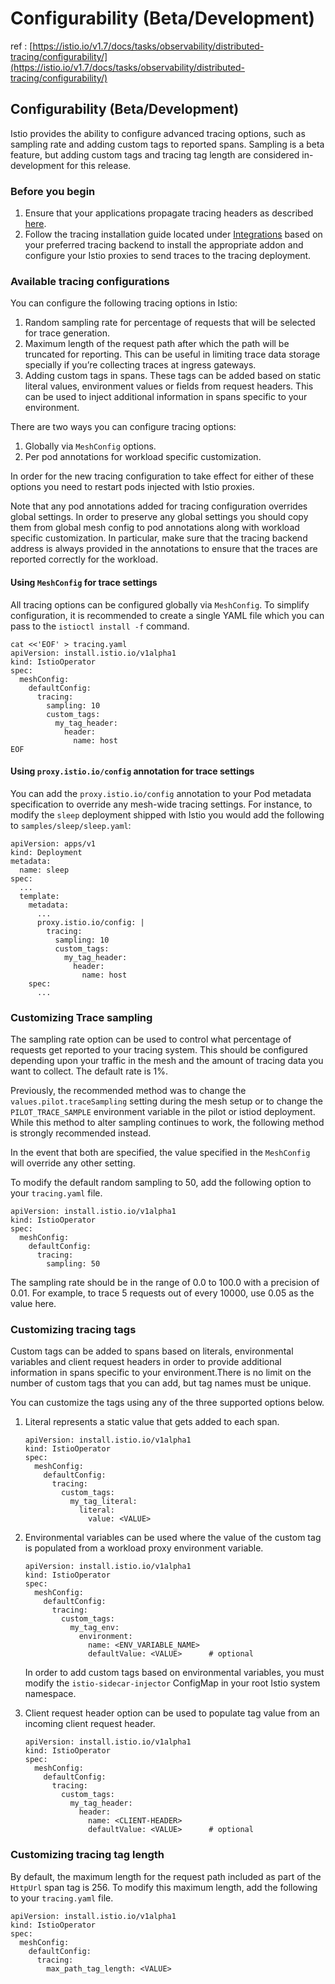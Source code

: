 # Configurability \(Beta/Development\)

ref : [https://istio.io/v1.7/docs/tasks/observability/distributed-tracing/configurability/](https://istio.io/v1.7/docs/tasks/observability/distributed-tracing/configurability/)





## Configurability \(Beta/Development\) <a id="title"></a>

Istio provides the ability to configure advanced tracing options, such as sampling rate and adding custom tags to reported spans. Sampling is a beta feature, but adding custom tags and tracing tag length are considered in-development for this release.

### Before you begin <a id="before-you-begin"></a>

1. Ensure that your applications propagate tracing headers as described [here](https://istio.io/v1.7/docs/tasks/observability/distributed-tracing/overview/).
2. Follow the tracing installation guide located under [Integrations](https://istio.io/v1.7/docs/ops/integrations/) based on your preferred tracing backend to install the appropriate addon and configure your Istio proxies to send traces to the tracing deployment.

### Available tracing configurations <a id="available-tracing-configurations"></a>

You can configure the following tracing options in Istio:

1. Random sampling rate for percentage of requests that will be selected for trace generation.
2. Maximum length of the request path after which the path will be truncated for reporting. This can be useful in limiting trace data storage specially if you’re collecting traces at ingress gateways.
3. Adding custom tags in spans. These tags can be added based on static literal values, environment values or fields from request headers. This can be used to inject additional information in spans specific to your environment.

There are two ways you can configure tracing options:

1. Globally via `MeshConfig` options.
2. Per pod annotations for workload specific customization.

In order for the new tracing configuration to take effect for either of these options you need to restart pods injected with Istio proxies.

Note that any pod annotations added for tracing configuration overrides global settings. In order to preserve any global settings you should copy them from global mesh config to pod annotations along with workload specific customization. In particular, make sure that the tracing backend address is always provided in the annotations to ensure that the traces are reported correctly for the workload.

#### Using `MeshConfig` for trace settings <a id="using-meshconfig-for-trace-settings"></a>

All tracing options can be configured globally via `MeshConfig`. To simplify configuration, it is recommended to create a single YAML file which you can pass to the `istioctl install -f` command.

```text
cat <<'EOF' > tracing.yaml
apiVersion: install.istio.io/v1alpha1
kind: IstioOperator
spec:
  meshConfig:
    defaultConfig:
      tracing:
        sampling: 10
        custom_tags:
          my_tag_header:
            header:
              name: host
EOF
```

#### Using `proxy.istio.io/config` annotation for trace settings <a id="using-proxy-istio-io-config-annotation-for-trace-settings"></a>

You can add the `proxy.istio.io/config` annotation to your Pod metadata specification to override any mesh-wide tracing settings. For instance, to modify the `sleep` deployment shipped with Istio you would add the following to `samples/sleep/sleep.yaml`:

```text
apiVersion: apps/v1
kind: Deployment
metadata:
  name: sleep
spec:
  ...
  template:
    metadata:
      ...
      proxy.istio.io/config: |
        tracing:
          sampling: 10
          custom_tags:
            my_tag_header:
              header:
                name: host
    spec:
      ...
```

### Customizing Trace sampling <a id="customizing-trace-sampling"></a>

The sampling rate option can be used to control what percentage of requests get reported to your tracing system. This should be configured depending upon your traffic in the mesh and the amount of tracing data you want to collect. The default rate is 1%.

Previously, the recommended method was to change the `values.pilot.traceSampling` setting during the mesh setup or to change the `PILOT_TRACE_SAMPLE` environment variable in the pilot or istiod deployment. While this method to alter sampling continues to work, the following method is strongly recommended instead.

In the event that both are specified, the value specified in the `MeshConfig` will override any other setting.

To modify the default random sampling to 50, add the following option to your `tracing.yaml` file.

```text
apiVersion: install.istio.io/v1alpha1
kind: IstioOperator
spec:
  meshConfig:
    defaultConfig:
      tracing:
        sampling: 50
```

The sampling rate should be in the range of 0.0 to 100.0 with a precision of 0.01. For example, to trace 5 requests out of every 10000, use 0.05 as the value here.

### Customizing tracing tags <a id="customizing-tracing-tags"></a>

Custom tags can be added to spans based on literals, environmental variables and client request headers in order to provide additional information in spans specific to your environment.There is no limit on the number of custom tags that you can add, but tag names must be unique.

You can customize the tags using any of the three supported options below.

1. Literal represents a static value that gets added to each span.

   ```text
   apiVersion: install.istio.io/v1alpha1
   kind: IstioOperator
   spec:
     meshConfig:
       defaultConfig:
         tracing:
           custom_tags:
             my_tag_literal:
               literal:
                 value: <VALUE>
   ```

2. Environmental variables can be used where the value of the custom tag is populated from a workload proxy environment variable.

   ```text
   apiVersion: install.istio.io/v1alpha1
   kind: IstioOperator
   spec:
     meshConfig:
       defaultConfig:
         tracing:
           custom_tags:
             my_tag_env:
               environment:
                 name: <ENV_VARIABLE_NAME>
                 defaultValue: <VALUE>      # optional
   ```

   In order to add custom tags based on environmental variables, you must modify the `istio-sidecar-injector` ConfigMap in your root Istio system namespace.

3. Client request header option can be used to populate tag value from an incoming client request header.

   ```text
   apiVersion: install.istio.io/v1alpha1
   kind: IstioOperator
   spec:
     meshConfig:
       defaultConfig:
         tracing:
           custom_tags:
             my_tag_header:
               header:
                 name: <CLIENT-HEADER>
                 defaultValue: <VALUE>      # optional
   ```

### Customizing tracing tag length <a id="customizing-tracing-tag-length"></a>

By default, the maximum length for the request path included as part of the `HttpUrl` span tag is 256. To modify this maximum length, add the following to your `tracing.yaml` file.

```text
apiVersion: install.istio.io/v1alpha1
kind: IstioOperator
spec:
  meshConfig:
    defaultConfig:
      tracing:
        max_path_tag_length: <VALUE>
```



